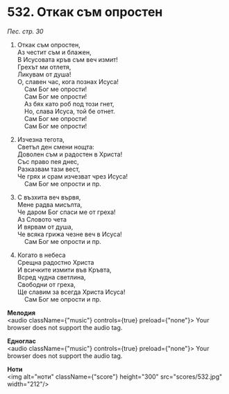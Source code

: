 # 532. Откак съм опростен  

*Пес. стр. 30*  

1. Откак съм опростен,  
Аз честит съм и блажен,  
В Исусовата кръв съм веч измит!  
Грехът ми отлетя,  
Ликувам от душа!  
О, славен час, кога познах Исуса!  
    Сам Бог ме опрости!  
    Сам Бог ме опрости!  
    Аз бях като роб под този гнет,  
    Но, слава Исуса, той бе отнет.  
    Сам Бог ме опрости!  
    Сам Бог ме опрости!  

2. Изчезна тегота,  
Светъл ден смени нощта:  
Доволен съм и радостен в Христа!  
Със право пея днес,  
Разказвам тази вест,  
Че грях и срам изчезват чрез Исуса!  
    Сам Бог ме опрости и пр.  

3. С възхита веч вървя,  
Мене радва мисълта,  
Че даром Бог спаси ме от греха!  
Аз Словото чета  
И вярвам от душа,  
Че всяка грижа чезне веч в Исуса!  
    Сам Бог ме опрости и пр.  

4. Когато в небеса  
Срещна радостно Христа  
И всичките измити във Кръвта,  
Всред чудна светлина,  
Свободни от греха,  
Ще славим за всегда Христа Исуса!  
    Сам Бог ме опрости и пр.  

__Мелодия__  
<audio className={"music"} controls={true} preload={"none"}><source src="mp3/532.mp3" type="audio/mpeg"/>
Your browser does not support the audio tag.
</audio>  

__Едноглас__  
<audio className={"music"} controls={true} preload={"none"}><source src="transp/532.mp3" type="audio/mpeg"/>
Your browser does not support the audio tag.
</audio>  

__Ноти__  
<img alt="ноти" className={"score"} height="300" src="scores/532.jpg" width="212"/>
